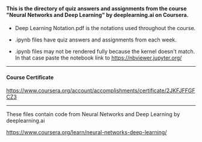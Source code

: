 #### This is the directory of quiz answers and assignments from the course "Neural Networks and Deep Learning" by deeplearning.ai on Coursera. ####



* Deep Learning Notation.pdf is the notations used throughout the course.

* .ipynb files have quiz answers and assignments from each week.

* .ipynb files may not be rendered fully because the kernel doesn't match. In that case paste the notebook link to https://nbviewer.jupyter.org/


------------------------------------------------------------

#### Course Certificate ####
https://www.coursera.org/account/accomplishments/certificate/2JKFJFFGFCZ3

------------------------------------------------------------

These files contain code from
Neural Networks and Deep Learning
by deeplearning.ai

https://www.coursera.org/learn/neural-networks-deep-learning/